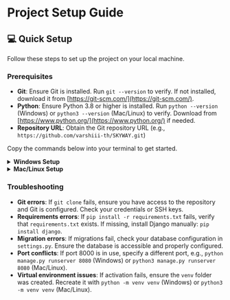 # Project Setup Guide

## 💻 Quick Setup

Follow these steps to set up the project on your local machine.

### Prerequisites
- **Git**: Ensure Git is installed. Run `git --version` to verify. If not installed, download it from [https://git-scm.com/](https://git-scm.com/).
- **Python**: Ensure Python 3.8 or higher is installed. Run `python --version` (Windows) or `python3 --version` (Mac/Linux) to verify. Download from [https://www.python.org/](https://www.python.org/) if needed.
- **Repository URL**: Obtain the Git repository URL (e.g., `https://github.com/varshiii-th/SKYWAY.git`)

Copy the commands below into your terminal to get started.

<details>
<summary><strong>Windows Setup</strong></summary>

```cmd
:: Clone the repo 
git clone https://github.com/varshiii-th/SKYWAY.git

:: Create virtual environment
python -m venv venv

:: Activate virtual environment (CMD)
venv\Scripts\activate
:: For PowerShell, use:
:: .\venv\Scripts\activate

:: Verify activation (your prompt should show (venv))
:: Upgrade pip
pip install --upgrade pip

:: Install requirements (ensure requirements.txt exists in the project folder)
pip install -r requirements.txt

:: Run migrations to set up the database
python manage.py makemigrations
python manage.py migrate

:: Create superuser (follow prompts to enter username, email, and password)
python manage.py createsuperuser

:: Collect static files (only needed for production or if DEBUG=False in settings.py)
python manage.py collectstatic --noinput

:: Run the development server (use a different port if 8000 is in use, e.g., python manage.py runserver 8080)
python manage.py runserver
```

</details>

<details>
<summary><strong>Mac/Linux Setup</strong></summary>

```bash
# Clone the repo 
git clone https://github.com/varshiii-th/SKYWAY.git


# Create virtual environment
python3 -m venv venv

# Activate virtual environment
source venv/bin/activate

# Verify activation (your prompt should show (venv))
# Upgrade pip
pip install --upgrade pip

# Install requirements (ensure requirements.txt exists in the project folder)
pip install -r requirements.txt

# Run migrations to set up the database
python3 manage.py makemigrations
python3 manage.py migrate

# Create superuser (follow prompts to enter username, email, and password)
python3 manage.py createsuperuser

# Collect static files (only needed for production or if DEBUG=False in settings.py)
python3 manage.py collectstatic --noinput

# Run the development server (use a different port if 8000 is in use, e.g., python3 manage.py runserver 8080)
python3 manage.py runserver
```

</details>

### Troubleshooting
- **Git errors**: If `git clone` fails, ensure you have access to the repository and Git is configured. Check your credentials or SSH keys.
- **Requirements errors**: If `pip install -r requirements.txt` fails, verify that `requirements.txt` exists. If missing, install Django manually: `pip install django`.
- **Migration errors**: If migrations fail, check your database configuration in `settings.py`. Ensure the database is accessible and properly configured.
- **Port conflicts**: If port 8000 is in use, specify a different port, e.g., `python manage.py runserver 8080` (Windows) or `python3 manage.py runserver 8080` (Mac/Linux).
- **Virtual environment issues**: If activation fails, ensure the `venv` folder was created. Recreate it with `python -m venv venv` (Windows) or `python3 -m venv venv` (Mac/Linux).
